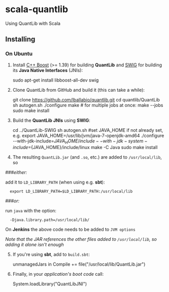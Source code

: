 scala-quantlib
==============

Using QuantLib with Scala

## Installing

### On Ubuntu

  1. Install [C++ Boost](http://boost.org) (>= 1.39) for building **QuantLib** and [SWIG](http://www.swig.org) for building its **Java Native Interfaces** (JNIs):
  
        sudo apt-get install libboost-all-dev swig
    
  2. Clone QuantLib from GitHub and build it (this can take a while):
  
        git clone https://github.com/lballabio/quantlib.git
        cd quantlib/QuantLib
        sh autogen.sh
        ./configure
        make # for multiple jobs at once: make --jobs 
        sudo make install
    
  3. Build the **QuantLib JNIs** using **SWIG**:
  
        cd ../QuantLib-SWIG
        sh autogen.sh
        #set JAVA_HOME if not already set, e.g. export JAVA_HOME=/usr/lib/jvm/java-7-openjdk-amd64
        ./configure --with-jdk-include=${JAVA_HOME}/include --with-jdk-system-include=${JAVA_HOME}/include/linux
        make -C Java
        sudo make install
    
  4. The resulting `QuantLib.jar` (and `.so`, etc.) are added to `/usr/local/lib`, so
  
  ###*either:*
  
  add it to `LD_LIBRARY_PATH` (when using e.g. **sbt**): 
  
      export LD_LIBRARY_PATH=$LD_LIBRARY_PATH:/usr/local/lib
        
  ###*or:*
  
  run `java` with the option:
  
      -Djava.library.path=/usr/local/lib/

  On **Jenkins** the above code needs to be added to `JVM options`
  
  
  *Note that the JAR references the other files added to `/usr/local/lib`, so adding it alone isn't enough*
  
  5. If you're using **sbt**, add to `build.sbt`:
  
        unmanagedJars in Compile += file("/usr/local/lib/QuantLib.jar")
    
  6. Finally, in your *application's boot code* call:
  
        System.loadLibrary("QuantLibJNI")
    
